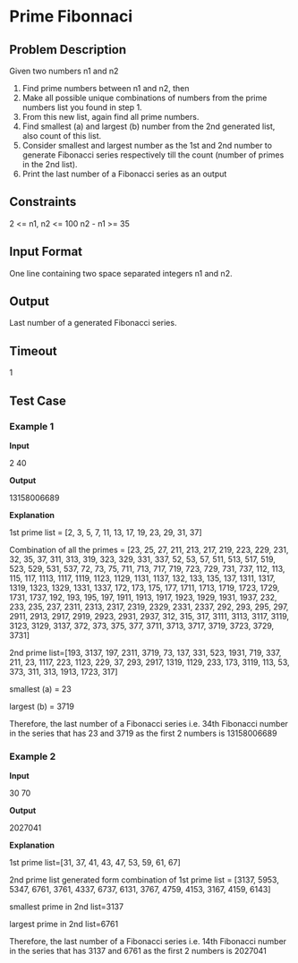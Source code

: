 # Prime Fibonnaci

## Problem Description

Given two numbers n1 and n2

1. Find prime numbers between n1 and n2, then
2. Make all possible unique combinations of numbers from the prime numbers list you found in step 1. 
3. From this new list, again find all prime numbers.
4. Find smallest (a) and largest (b) number from the 2nd generated list, also count of this list.
5. Consider smallest and largest number as the 1st and 2nd number to generate Fibonacci series respectively till the count (number of primes in the 2nd list).
6. Print the last number of a Fibonacci series as an output

## Constraints
2 <= n1, n2 <= 100
n2 - n1 >= 35

## Input Format
One line containing two space separated integers n1 and n2.

## Output
Last number of a generated Fibonacci series.

## Timeout
1

## Test Case

### Example 1

**Input**

2 40

**Output**

13158006689

**Explanation**

1st prime list = [2, 3, 5, 7, 11, 13, 17, 19, 23, 29, 31, 37]

Combination of all the primes = [23, 25, 27, 211, 213, 217, 219, 223, 229, 231, 32, 35, 37, 311, 313, 319, 323, 329, 331, 337, 52, 53, 57, 511, 513, 517, 519, 523, 529, 531, 537, 72, 73, 75, 711, 713, 717, 719, 723, 729, 731, 737, 112, 113, 115, 117, 1113, 1117, 1119, 1123, 1129, 1131, 1137, 132, 133, 135, 137, 1311, 1317, 1319, 1323, 1329, 1331, 1337, 172, 173, 175, 177, 1711, 1713, 1719, 1723, 1729, 1731, 1737, 192, 193, 195, 197, 1911, 1913, 1917, 1923, 1929, 1931, 1937, 232, 233, 235, 237, 2311, 2313, 2317, 2319, 2329, 2331, 2337, 292, 293, 295, 297, 2911, 2913, 2917, 2919, 2923, 2931, 2937, 312, 315, 317, 3111, 3113, 3117, 3119, 3123, 3129, 3137, 372, 373, 375, 377, 3711, 3713, 3717, 3719, 3723, 3729, 3731]

2nd prime list=[193, 3137, 197, 2311, 3719, 73, 137, 331, 523, 1931, 719, 337, 211, 23, 1117, 223, 1123, 229, 37, 293, 2917, 1319, 1129, 233, 173, 3119, 113, 53, 373, 311, 313, 1913, 1723, 317]

smallest (a) = 23

largest (b) = 3719

Therefore, the last number of a Fibonacci series i.e. 34th Fibonacci number in the series that has 23 and 3719 as the first 2 numbers is 13158006689

### Example 2

**Input**

30 70

**Output**

2027041 

**Explanation**

1st prime list=[31, 37, 41, 43, 47, 53, 59, 61, 67]

2nd prime list generated form combination of 1st prime list = [3137, 5953, 5347, 6761, 3761, 4337, 6737, 6131, 3767, 4759, 4153, 3167, 4159, 6143]

smallest prime in 2nd list=3137

largest prime in 2nd list=6761

Therefore, the last number of a Fibonacci series i.e. 14th Fibonacci number in the series that has 3137 and 6761 as the first 2 numbers is 2027041
